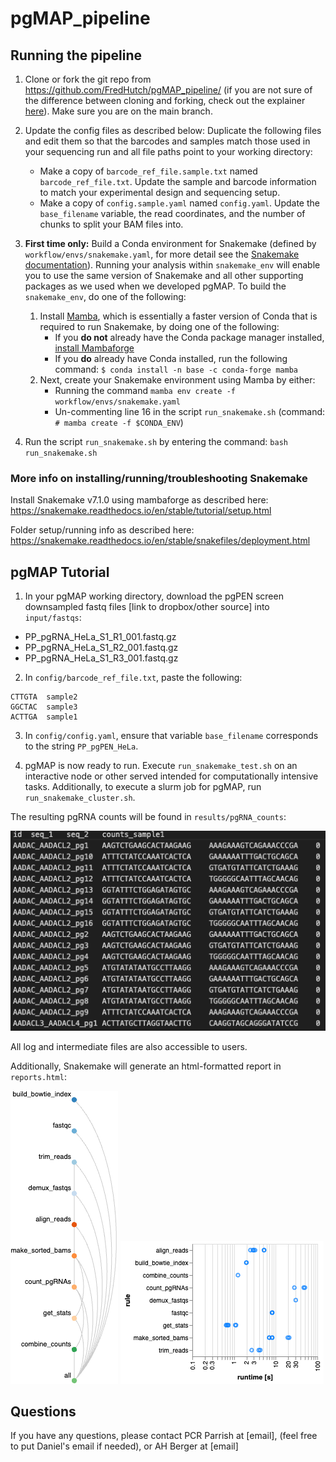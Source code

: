 # pgMAP_pipeline

## Running the pipeline

1. Clone or fork the git repo from https://github.com/FredHutch/pgMAP_pipeline/ (if you are not sure of the difference between cloning and forking, check out the explainer [here](https://github.com/FredHutch/pgMAP_pipeline/)). Make sure you are on the main branch. 


2. Update the config files as described below: Duplicate the following files and edit them so that the barcodes and samples match those used in your sequencing run and all file paths point to your working directory:
    * Make a copy of `barcode_ref_file.sample.txt` named `barcode_ref_file.txt`. Update the sample and barcode information to match your experimental design and sequencing setup. 
    * Make a copy of `config.sample.yaml` named `config.yaml`. Update the `base_filename` variable, the read coordinates, and the number of chunks to split your BAM files into. 


3. **First time only:** Build a Conda environment for Snakemake (defined by `workflow/envs/snakemake.yaml`, for more detail see the [Snakemake documentation](https://snakemake.readthedocs.io/en/stable/getting_started/installation.html)). Running your analysis within `snakemake_env` will enable you to use the same version of Snakemake and all other supporting packages as we used when we developed pgMAP. To build the `snakemake_env`, do one of the following: 
   1. Install [Mamba](https://mamba.readthedocs.io/en/latest/), which is essentially a faster version of Conda that is required to run Snakemake, by doing one of the following:
      * If you **do not** already have the Conda package manager installed, [install Mambaforge](https://github.com/conda-forge/miniforge#mambaforge)
      * If you **do** already have Conda installed, run the following command: `$ conda install -n base -c conda-forge mamba`
   2. Next, create your Snakemake environment using Mamba by either:
      * Running the command `mamba env create -f workflow/envs/snakemake.yaml`
      * Un-commenting line 16 in the script `run_snakemake.sh` (command: `# mamba create -f $CONDA_ENV`)


4. Run the script `run_snakemake.sh` by entering the command: `bash run_snakemake.sh`


### More info on installing/running/troubleshooting Snakemake
Install Snakemake v7.1.0 using mambaforge as described here:
https://snakemake.readthedocs.io/en/stable/tutorial/setup.html

Folder setup/running info as described here:
https://snakemake.readthedocs.io/en/stable/snakefiles/deployment.html

## pgMAP Tutorial
1. In your pgMAP working directory, download the pgPEN screen downsampled fastq files [link to dropbox/other source] into `input/fastqs`:
  * PP_pgRNA_HeLa_S1_R1_001.fastq.gz
  * PP_pgRNA_HeLa_S1_R2_001.fastq.gz
  * PP_pgRNA_HeLa_S1_R3_001.fastq.gz

2. In `config/barcode_ref_file.txt`, paste the following:
```
CTTGTA  sample2
GGCTAC  sample3
ACTTGA  sample1
```

3. In `config/config.yaml`, ensure that variable `base_filename` corresponds to the string `PP_pgPEN_HeLa`.

4. pgMAP is now ready to run. Execute `run_snakemake_test.sh` on an interactive node or other served intended for computationally intensive tasks. Additionally, to execute a slurm job for pgMAP, run `run_snakemake_cluster.sh`.

The resulting pgRNA counts will be found in `results/pgRNA_counts`:

![Table](images/counts_table.png)

All log and intermediate files are also accessible to users.

Additionally, Snakemake will generate an html-formatted report in `reports.html`:

![Report](images/snakemake_report.png)  ![Report](images/rule_runtimes.png)

## Questions
If you have any questions, please contact PCR Parrish at [email], (feel free to put Daniel's email if needed), or AH Berger at [email]


